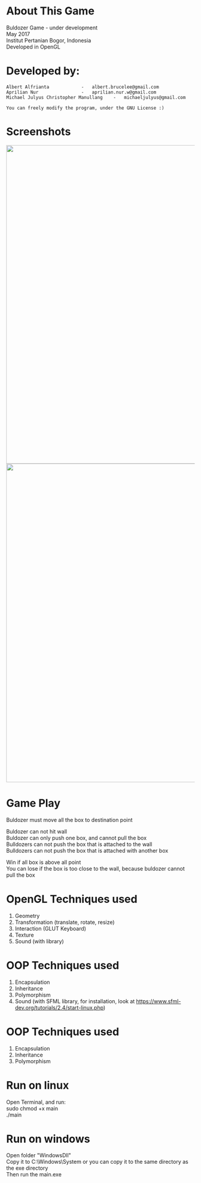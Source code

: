 # About This Game
Buldozer Game - under development<br/>
May 2017<br/>
Institut Pertanian Bogor, Indonesia<br/>
Developed in OpenGL<br/>

# Developed by:
    Albert Alfrianta			- 	albert.brucelee@gmail.com
    Aprilian Nur				- 	aprilian.nur.w@gmail.com
    Michael Julyus Christopher Manullang	- 	michaeljulyus@gmail.com

    You can freely modify the program, under the GNU License :)


# Screenshots
<p align="center">
  <img src="http://s.pictub.club/2017/06/20/7SOFaP.png" width="850"/>
  <img src="http://s.pictub.club/2017/06/20/7SO3y6.png" width="850"/>
</p>

# Game Play #
<p>Buldozer must move all the box to destination point

Buldozer can not hit wall<br/>
Buldozer can only push one box, and cannot pull the box<br/>
Bulldozers can not push the box that is attached to the wall<br/>
Bulldozers can not push the box that is attached with another box

Win if all box is above all point<br />
You can lose if the box is too close to the wall, because buldozer cannot pull the box</p>

# OpenGL Techniques used #
1. Geometry
2. Transformation (translate, rotate, resize)
3. Interaction (GLUT Keyboard)
4. Texture
5. Sound (with library)

# OOP Techniques used #
1. Encapsulation
2. Inheritance
3. Polymorphism
5. Sound (with SFML library, for installation, look at https://www.sfml-dev.org/tutorials/2.4/start-linux.php)

# OOP Techniques used #
1. Encapsulation
2. Inheritance
3. Polymorphism

# Run on linux #
Open Terminal, and run:<br/>
sudo chmod +x main<br/>
./main<br/>

# Run on windows #
Open folder "WindowsDll"<br/>
Copy it to C:\Windows\System or you can copy it to the same directory as the exe directory<br/>
Then run the main.exe
